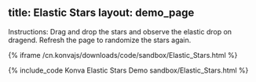 title: Elastic Stars
layout: demo_page
---

Instructions: Drag and drop the stars and observe the elastic drop on dragend.  Refresh the page to randomize the stars again.

{% iframe /cn.konvajs/downloads/code/sandbox/Elastic_Stars.html %}

{% include_code Konva Elastic Stars Demo sandbox/Elastic_Stars.html %}